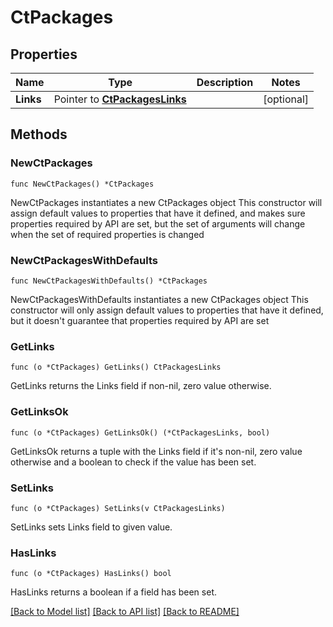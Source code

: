 # CtPackages

## Properties

Name | Type | Description | Notes
------------ | ------------- | ------------- | -------------
**Links** | Pointer to [**CtPackagesLinks**](CtPackagesLinks.md) |  | [optional] 

## Methods

### NewCtPackages

`func NewCtPackages() *CtPackages`

NewCtPackages instantiates a new CtPackages object
This constructor will assign default values to properties that have it defined,
and makes sure properties required by API are set, but the set of arguments
will change when the set of required properties is changed

### NewCtPackagesWithDefaults

`func NewCtPackagesWithDefaults() *CtPackages`

NewCtPackagesWithDefaults instantiates a new CtPackages object
This constructor will only assign default values to properties that have it defined,
but it doesn't guarantee that properties required by API are set

### GetLinks

`func (o *CtPackages) GetLinks() CtPackagesLinks`

GetLinks returns the Links field if non-nil, zero value otherwise.

### GetLinksOk

`func (o *CtPackages) GetLinksOk() (*CtPackagesLinks, bool)`

GetLinksOk returns a tuple with the Links field if it's non-nil, zero value otherwise
and a boolean to check if the value has been set.

### SetLinks

`func (o *CtPackages) SetLinks(v CtPackagesLinks)`

SetLinks sets Links field to given value.

### HasLinks

`func (o *CtPackages) HasLinks() bool`

HasLinks returns a boolean if a field has been set.


[[Back to Model list]](../README.md#documentation-for-models) [[Back to API list]](../README.md#documentation-for-api-endpoints) [[Back to README]](../README.md)


